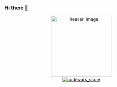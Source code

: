 ### Hi there 👋

<div id="header"  align="center" margin-bottom="40px" ><img src="https://media.giphy.com/media/L1R1tvI9svkIWwpVYr/giphy.gif" alt="header_image" width="200" /></div>

<div align="center"><a href='https://www.codewars.com/users/rsschool_e402471a3eb0b734'><img src ='https://www.codewars.com/users/rsschool_e402471a3eb0b734/badges/large' alt="codewars_score"/></a></div>

<!--
**Aphness007/Aphness007** is a ✨ _special_ ✨ repository because its `README.md` (this file) appears on your GitHub profile.

Here are some ideas to get you started:

- 🔭 I’m currently working on ...
- 🌱 I’m currently learning ...
- 👯 I’m looking to collaborate on ...
- 🤔 I’m looking for help with ...
- 💬 Ask me about ...
- 📫 How to reach me: ...
- 😄 Pronouns: ...
- ⚡ Fun fact: ...
-->

